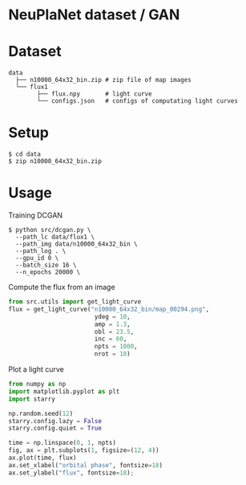 NeuPlaNet dataset / GAN
===

# Dataset
```
data
  ├── n10000_64x32_bin.zip # zip file of map images
  └── flux1 
        ├── flux.npy       # light curve
        └── configs.json   # configs of computating light curves
```

# Setup
```
$ cd data
$ zip n10000_64x32_bin.zip
```

# Usage
Training DCGAN
```
$ python src/dcgan.py \
  --path_lc data/flux1 \
  --path_img data/n10000_64x32_bin \
  --path_log . \
  --gpu_id 0 \
  --batch_size 16 \
  --n_epochs 20000 \
```

Compute the flux from an image
```python
from src.utils import get_light_curve
flux = get_light_curve("n10000_64x32_bin/map_00294.png", 
                        ydeg = 10, 
                        amp = 1.3, 
                        obl = 23.5, 
                        inc = 60, 
                        npts = 1000, 
                        nrot = 10)
```

Plot a light curve
```python
from numpy as np
import matplotlib.pyplot as plt
import starry

np.random.seed(12)
starry.config.lazy = False
starry.config.quiet = True

time = np.linspace(0, 1, npts)
fig, ax = plt.subplots(1, figsize=(12, 4))
ax.plot(time, flux)
ax.set_xlabel("orbital phase", fontsize=18)
ax.set_ylabel("flux", fontsize=18);
```
